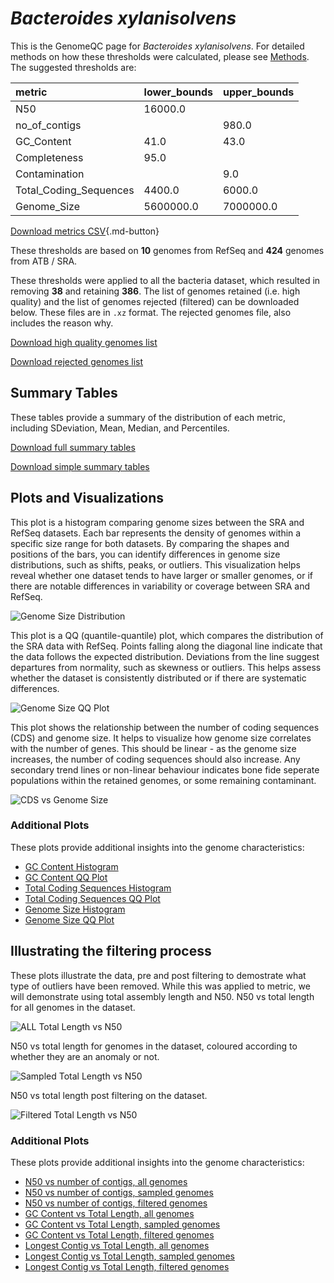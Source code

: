 # *Bacteroides xylanisolvens*

This is the GenomeQC page for *Bacteroides xylanisolvens*. For detailed methods on how these thresholds were calculated, please see [Methods](../../methods.md).
The suggested thresholds are: 

| metric                 | lower_bounds   | upper_bounds   |
|:-----------------------|:---------------|:---------------|
| N50                    | 16000.0        |                |
| no_of_contigs          |                | 980.0          |
| GC_Content             | 41.0           | 43.0           |
| Completeness           | 95.0           |                |
| Contamination          |                | 9.0            |
| Total_Coding_Sequences | 4400.0         | 6000.0         |
| Genome_Size            | 5600000.0      | 7000000.0      |

[Download metrics CSV](Bacteroides_xylanisolvens_metrics.csv){.md-button}


These thresholds are based on **10** genomes from RefSeq and **424** genomes from ATB / SRA.

These thresholds were applied to all the bacteria dataset, which resulted in removing **38** and retaining **386**.
The list of genomes retained (i.e. high quality) and the list of genomes rejected (filtered) can be downloaded below. These files are in `.xz` format. The rejected genomes file, also includes the reason why.

[Download high quality genomes list](Bacteroides_xylanisolvens_high_quality_genomes.csv.xz)


[Download rejected genomes list](Bacteroides_xylanisolvens_filtered_out_genomes.csv.xz)



## Summary Tables
These tables provide a summary of the distribution of each metric, including SDeviation, Mean, Median, and Percentiles.

[Download full summary tables](summary.csv)

[Download simple summary tables](selected_summary.csv)

## Plots and Visualizations

This plot is a histogram comparing genome sizes between the SRA and RefSeq datasets. Each bar represents the density of genomes within a specific size range for both datasets. By comparing the shapes and positions of the bars, you can identify differences in genome size distributions, such as shifts, peaks, or outliers. This visualization helps reveal whether one dataset tends to have larger or smaller genomes, or if there are notable differences in variability or coverage between SRA and RefSeq.

![Genome Size Distribution](Genome_Size_refseq_histogram_kde.png)

This plot is a QQ (quantile-quantile) plot, which compares the distribution of the SRA data with RefSeq. Points falling along the diagonal line indicate that the data follows the expected distribution. Deviations from the line suggest departures from normality, such as skewness or outliers. This helps assess whether the dataset is consistently distributed or if there are systematic differences.

![Genome Size QQ Plot](Genome_Size_refseq_qqplot.png)

This plot shows the relationship between the number of coding sequences (CDS) and genome size. It helps to visualize how genome size correlates with the number of genes. This should be linear - as the genome size increases, the number of coding sequences should also increase. Any secondary trend lines or non-linear behaviour indicates bone fide seperate populations within the retained genomes, or some remaining contaminant. 

![CDS vs Genome Size](Bacteroides_xylanisolvens_CDS_vs_Genome_Size.png)

### Additional Plots

These plots provide additional insights into the genome characteristics:

- [GC Content Histogram](GC_Content_refseq_histogram_kde.png)
- [GC Content QQ Plot](GC_Content_refseq_qqplot.png)
- [Total Coding Sequences Histogram](Total_Coding_Sequences_refseq_histogram_kde.png)
- [Total Coding Sequences QQ Plot](Total_Coding_Sequences_refseq_qqplot.png)
- [Genome Size Histogram](Genome_Size_refseq_histogram_kde.png)
- [Genome Size QQ Plot](Genome_Size_refseq_qqplot.png)
## Illustrating the filtering process
These plots illustrate the data, pre and post filtering to demostrate what type of outliers have been removed. While this was applied to metric, we will demonstrate using total assembly length and N50.
N50 vs total length for all genomes in the dataset.

![ALL Total Length vs N50](Bacteroides_xylanisolvens_all_total_length_N50.png)

N50 vs total length for genomes in the dataset, coloured according to whether they are an anomaly or not.

![Sampled Total Length vs N50](Bacteroides_xylanisolvens_sample_total_length_N50.png)

N50 vs total length post filtering on the dataset.

![Filtered Total Length vs N50](Bacteroides_xylanisolvens_filt_total_length_N50.png)

### Additional Plots

These plots provide additional insights into the genome characteristics:

- [N50 vs number of contigs, all genomes](Bacteroides_xylanisolvens_all_N50_number.png)
- [N50 vs number of contigs, sampled genomes](Bacteroides_xylanisolvens_sample_N50_number.png)
- [N50 vs number of contigs, filtered genomes](Bacteroides_xylanisolvens_filt_N50_number.png)
- [GC Content vs Total Length, all genomes](Bacteroides_xylanisolvens_all_total_length_GC_Content.png)
- [GC Content vs Total Length, sampled genomes](Bacteroides_xylanisolvens_sample_total_length_GC_Content.png)
- [GC Content vs Total Length, filtered genomes](Bacteroides_xylanisolvens_filt_total_length_GC_Content.png)
- [Longest Contig vs Total Length, all genomes](Bacteroides_xylanisolvens_all_total_length_longest.png)
- [Longest Contig vs Total Length, sampled genomes](Bacteroides_xylanisolvens_sample_total_length_longest.png)
- [Longest Contig vs Total Length, filtered genomes](Bacteroides_xylanisolvens_filt_total_length_longest.png)
